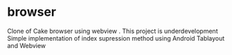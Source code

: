 # browser
Clone of Cake browser using webview . This project is underdevelopment
Simple implementation of index supression method using Android Tablayout and Webview
